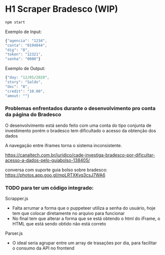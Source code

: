 # H1 Scraper Bradesco (WIP)

```javascript
npm start
```
Exemplo de Input:
```javascript
{"agencia": "1234",
"conta": "0194044",
"dig": "8",
"token": "12321",
"senha": "0000"}
```

Exemplo de Output:
```javascript
{"day: "12/05/2020",
"story": "Saldo",
"doc": "8",
"credit": "10.00",
"amout: ""}
```

### Problemas enfrentados durante o desenvolvimento pro conta da página do Bradesco
O desenvolvimento está sendo feito com uma conta do tipo conjunta de investimento
porém o bradesco tem dificultado o acesso da obtenção dos dados

A navegação entre iframes torna o sistema inconsistente.

https://canaltech.com.br/juridico/cade-investiga-bradesco-por-dificultar-acesso-a-dados-pelo-guiabolso-138405/

conversa com suporte guia bolso sobre bradesco:
https://photos.app.goo.gl/mpLRTXKvq3csJ7WA6

### TODO para ter um código integrado:
Scrapper.js
- Falta arrumar a forma que o puppeteer utiliza a senha do usuário, hoje tem que colocar diretamente no arquivo para funcionar
- No final tem que alterar a forma que se está obtendo o html do iFrame, o HTML que está sendo obtido não está correto

Parser.js
- O ideal seria agrupar entre um array de trasações por dia, para facilitar o consumo da API no frontend